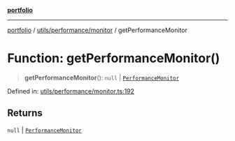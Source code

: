 [**portfolio**](../../../../README.md)

***

[portfolio](../../../../modules.md) / [utils/performance/monitor](../README.md) / getPerformanceMonitor

# Function: getPerformanceMonitor()

> **getPerformanceMonitor**(): `null` \| [`PerformanceMonitor`](../classes/PerformanceMonitor.md)

Defined in: [utils/performance/monitor.ts:192](https://github.com/tnorlund/Portfolio/blob/e267b8cbb875b25673f0a41ef1d448c31126a018/portfolio/utils/performance/monitor.ts#L192)

## Returns

`null` \| [`PerformanceMonitor`](../classes/PerformanceMonitor.md)
